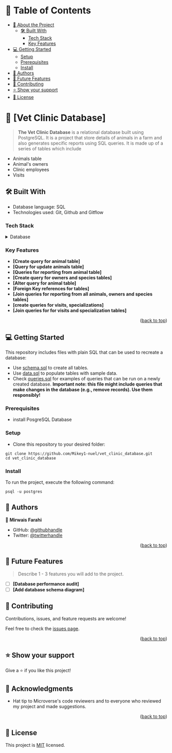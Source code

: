 # 📗 Table of Contents

- [📖 About the Project](#about-project)
  - [🛠 Built With](#built-with)
    - [Tech Stack](#tech-stack)
    - [Key Features](#key-features)
- [💻 Getting Started](#getting-started)
  - [Setup](#setup)
  - [Prerequisites](#prerequisites)
  - [Install](#install)
- [👥 Authors](#authors)
- [🔭 Future Features](#future-features)
- [🤝 Contributing](#contributing)
- [⭐️ Show your support](#support)
- [📝 License](#license)

# 📖 [Vet Clinic Database] <a name="about-project"></a>

> **The Vet Clinic Database** is a relational database built using PostgreSQL. It is a project that store details of animals in a farm and also generates specific reports using SQL queries.
> It is made up of a series of tables which include

- Animals table
- Animal's owners
- Clinic employees
- Visits

## 🛠 Built With <a name="built-with"></a>

- Database language: SQL
- Technologies used: Git, Github and Gitflow

### Tech Stack <a name="tech-stack"></a>

<details>
<summary>Database</summary>
  <ul>
    <li><a href="https://www.postgresql.org/">PostgreSQL</a></li>
  </ul>
</details>

### Key Features <a name="key-features"></a>

- **[Create query for animal table]**
- **[Query for update animals table]**
- **[Queries for reporting from animal table]**
- **[Create query for owners and species tables]**
- **[Alter query for animal table]**
- **[Foreign Key references for tables]**
- **[Join queries for reporting from all animals, owners and species tables]**
- **[create queries for visits, specializations]**
- **[Join queries for for visits and specialization tables]**

<p align="right">(<a href="#readme-top">back to top</a>)</p>

## 💻 Getting Started <a name="getting-started"></a>

This repository includes files with plain SQL that can be used to recreate a database:

- Use [schema.sql](./schema.sql) to create all tables.
- Use [data.sql](./data.sql) to populate tables with sample data.
- Check [queries.sql](./queries.sql) for examples of queries that can be run on a newly created database. **Important note: this file might include queries that make changes in the database (e.g., remove records). Use them responsibly!**

### Prerequisites

- install PosgreSQL Database

### Setup

- Clone this repository to your desired folder:

```
git clone https://github.com/Mikey1-nuel/vet_clinic_database.git
cd vet_clinic_database
```

### Install

To run the project, execute the following command:

```
psql -u postgres
```

## 👥 Authors <a name="authors"></a>

👤 **Mirwais Farahi**

- GitHub: [@githubhandle](https://github.com/mirwaisfarahi)
- Twitter: [@twitterhandle](https://twitter.com/farahi92)

<p align="right">(<a href="#readme-top">back to top</a>)</p>

## 🔭 Future Features <a name="future-features"></a>

> Describe 1 - 3 features you will add to the project.

- [ ] **[Database performance audit]**
- [ ] **[Add database schema diagram]**

## 🤝 Contributing <a name="contributing"></a>

Contributions, issues, and feature requests are welcome!

Feel free to check the [issues page](../../issues/).

<p align="right">(<a href="#readme-top">back to top</a>)</p>

## ⭐️ Show your support <a name="support"></a>

Give a ⭐️ if you like this project!

## 🙏 Acknowledgments <a name="acknowledgements"></a>

- Hat tip to Microverse's code reviewers and to everyone who reviewed my project and made suggestions.

<p align="right">(<a href="#readme-top">back to top</a>)</p>

## 📝 License <a name="license"></a>

This project is [MIT](./LICENSE) licensed.
